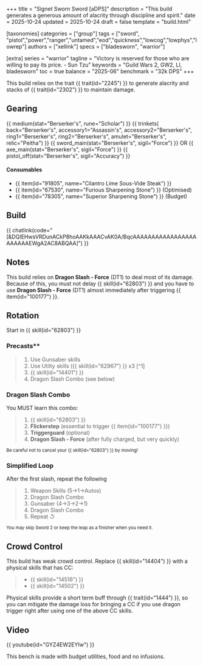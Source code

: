 +++
title = "Signet Sworn Sword [aDPS]"
description = "This build generates a generous amount of alacrity through discipline and spirit."
date = 2025-10-24
updated = 2025-10-24
draft = false
template = "build.html"

[taxonomies]
categories = ["group"]
tags = ["sword", "pistol","power","ranger","untamed","eod","quickness","lowcog","lowphys","lowrep"]
authors = ["xellink"]
specs = ["bladesworn", "warrior"]

[extra]
series = "warrior"
tagline = "Victory is reserved for those who are willing to pay its price. - Sun Tzu"
keywords = "Guild Wars 2, GW2, LI, bladesworn"
toc = true
balance = "2025-06"
benchmark = "32k DPS"
+++

This build relies on the trait {{ trait(id="2245") }} to generate alacrity and stacks of {{ trait(id="2302") }} to maintain damage.

## Gearing

{{ medium(stat="Berserker's", rune="Scholar") }}
	{{ trinkets(
	back="Berserker's",
	accessory1="Assassin's",
	accessory2="Berserker's",
	ring1="Berserker's",
	ring2="Berserker's",
	amulet="Berserker's",
	relic="Peitha") }}
{{ sword_main(stat="Berserker's", sigil="Force") }} OR 
{{ axe_main(stat="Berserker's", sigil="Force") }}
{{ pistol_off(stat="Berserker's", sigil="Accuracy") }}

#### Consumables
- {{ item(id="91805", name="Cilantro Lime Sous-Vide Steak") }}
- {{ item(id="67530", name="Furious Sharpening Stone") }} (Optimised)
- {{ item(id="78305", name="Superior Sharpening Stone") }} (Budget)

## Build
{{ chatlink(code="[&DQIEHwsVRDunACkP8hoAAKkAAACvAK0A/BqcAAAAAAAAAAAAAAAAAAAAAAAEWgA2AC8ABQAA]") }}

## Notes
This build relies on **Dragon Slash - Force** (DT1) to deal most of its damage. Because of this, you must not delay {{ skill(id="62803") }} and you have to use **Dragon Slash - Force** (DT1) almost immediately after triggering {{ item(id="100177") }}.

## Rotation
Start in {{ skill(id="62803") }}

### Precasts** 
> 1. Use Gunsaber skills
> 1. Use Utilty skills ({{ skill(id="62967") }} x3 [^1]
> 1. {{ skill(id="14401") }}
> 1. Dragon Slash Combo (see below)

### Dragon Slash Combo 
You MUST learn this combo:
> 1. {{ skill(id="62803") }}
> 1. **Flickerstep** (essential to trigger {{ item(id="100177") }})
> 1. **Triggerguard** (optional)
> 1. **Dragon Slash - Force** (after fully charged, but very quickly)

<small>Be careful not to cancel your {{ skill(id="62803") }} by moving!</small>

### Simplified Loop
After the first slash, repeat the following
> 1. Weapon Skills (5→1→Autos)
> 1. Dragon Slash Combo
> 1. Gunsaber (4→3→2→1)
> 1. Dragon Slash Combo
> 1. Repeat ↺

<small>You may skip Sword 2 or keep the leap as a finisher when you need it.</small>

## Crowd Control
This build has weak crowd control. Replace {{ skill(id="14404") }} with a physical skills that has CC:
> * {{ skill(id="14516") }}
> * {{ skill(id="14502") }}

Physical skills provide a short term buff through {{ trait(id="1444") }}, so you can mitigate the damage loss for bringing a CC if you use dragon trigger right after using one of the above CC skills. 

## Video
{{ youtube(id="GYZ4EW2EYIw") }}

This bench is made with budget utilities, food and no infusions. 